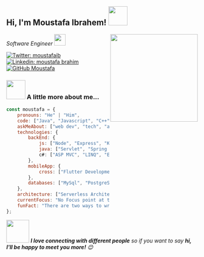 <h2> Hi, I'm Moustafa Ibrahem! <img src="https://media.giphy.com/media/mGcNjsfWAjY5AEZNw6/giphy.gif" width="50"></h2>
<img align='right' src="https://media.giphy.com/media/M9gbBd9nbDrOTu1Mqx/giphy.gif" width="230">
<p><em>Software Engineer <img src="https://media.giphy.com/media/WUlplcMpOCEmTGBtBW/giphy.gif" width="30"> 
</em></p>

[![Twitter: moustafaib](https://img.shields.io/twitter/follow/moustafaib?style=social)](https://twitter.com/moustafaib)
[![Linkedin: moustafa brahim](https://img.shields.io/badge/-moustafaibrahim-blue?style=flat-square&logo=Linkedin&logoColor=white&link=https://www.linkedin.com/in/thaianebraga/)](https://www.linkedin.com/in/thaianebraga/)
[![GitHub Moustafa](https://img.shields.io/github/followers/moustafaibrahem?label=follow&style=social)](https://github.com/moustafaibrahem)

### <img src="https://media.giphy.com/media/VgCDAzcKvsR6OM0uWg/giphy.gif" width="50"> A little more about me...  

```javascript
const moustafa = {
    pronouns: "He" | "Him",
    code: ["Java", "Javascript", "C++",  "C#", "Dart"],
    askMeAbout: ["web dev", "tech", "app dev"],
    technologies: {
        backEnd: {
            js: ["Node", "Express", "Knex"],
            java: ["Servlet", "Spring Boot", "Hibernate", "Spring Data"]
            c#: ["ASP MVC", "LINQ", "Entity Framework"]
        },
        mobileApp: {
            cross: ["Flutter Development"]
        },
        databases: ["MySql", "PostgreSQL", "SQLite", "Oracle"]
    },
    architecture: ["Serverless Architecture", "Progressive web applications"],
    currentFocus: "No Focus point at this time",
    funFact: "There are two ways to write error-free programs; only the third one works"
};
```

<img src="https://media.giphy.com/media/LnQjpWaON8nhr21vNW/giphy.gif" width="60"> <em><b>I love connecting with different people</b> so if you want to say <b>hi, I'll be happy to meet you more!</b> 😊</em>
